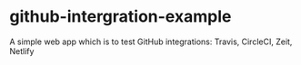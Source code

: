 # github-intergration-example
A simple web app which is to test GitHub integrations: Travis, CircleCI, Zeit, Netlify

